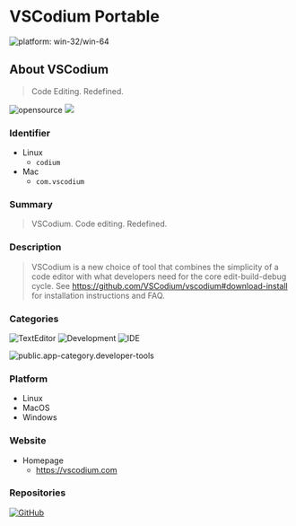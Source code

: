 # VSCodium Portable
 ![platform: win-32/win-64](https://img.shields.io/badge/platform-win--32_|_win--64-informational)

## About VSCodium
 > Code Editing. Redefined.

 ![opensource](https://img.shields.io/badge/opensource-brightgreen)
 [![](https://img.shields.io/github/license/VSCodium/vscodium)](https://github.com/VSCodium/vscodium/blob/master/LICENSE)

### Identifier
 - Linux
   - `codium`
 - Mac
   - `com.vscodium`

### Summary
 > VSCodium. Code editing. Redefined.

### Description
 > VSCodium is a new choice of tool that combines the simplicity of a code editor with what developers need for the core edit-build-debug cycle. See https://github.com/VSCodium/vscodium#download-install for installation instructions and FAQ.

### Categories
 ![TextEditor](https://img.shields.io/badge/TextEditor-informational)
 ![Development](https://img.shields.io/badge/Development-informational)
 ![IDE](https://img.shields.io/badge/IDE-informational)

 ![public.app-category.developer-tools](https://img.shields.io/badge/public.app--category.developer--tools-informational)

### Platform
 - Linux
 - MacOS
 - Windows

### Website 
 - Homepage
   - https://vscodium.com

### Repositories
 [![GitHub](https://img.shields.io/badge/GitHub-181717?logo=github&logoColor=fff&style=for-the-badge)](https://github.com/VSCodium/vscodium)
